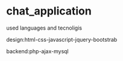 # chat_application
used languages and tecnoligis

design:html-css-javascript-jquery-bootstrab

backend:php-ajax-mysql
